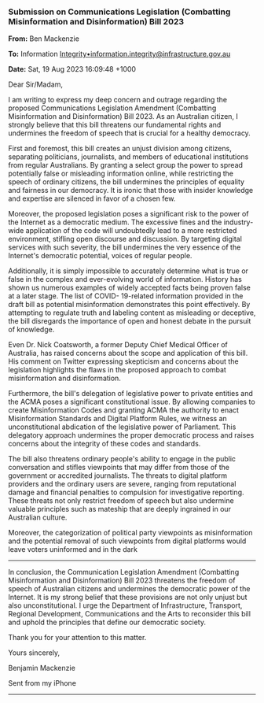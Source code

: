 ### Submission on Communications Legislation (Combatting Misinformation and Disinformation) Bill 2023

**From:** Ben Mackenzie

**To:** Information [Integrity•<information.integrity@infrastructure.gov.au>](mailto:information.integrity@infrastructure.gov.au)

**Date:** Sat, 19 Aug 2023 16:09:48 +1000

Dear Sir/Madam,

I am writing to express my deep concern and outrage regarding the proposed Communications
Legislation Amendment (Combatting Misinformation and Disinformation) Bill 2023. As an
Australian citizen, I strongly believe that this bill threatens our fundamental rights and undermines
the freedom of speech that is crucial for a healthy democracy.

First and foremost, this bill creates an unjust division among citizens, separating politicians,
journalists, and members of educational institutions from regular Australians. By granting a select
group the power to spread potentially false or misleading information online, while restricting the
speech of ordinary citizens, the bill undermines the principles of equality and fairness in our
democracy. It is ironic that those with insider knowledge and expertise are silenced in favor of a
chosen few.

Moreover, the proposed legislation poses a significant risk to the power of the Internet as a
democratic medium. The excessive fines and the industry-wide application of the code will
undoubtedly lead to a more restricted environment, stifling open discourse and discussion. By
targeting digital services with such severity, the bill undermines the very essence of the Internet's
democratic potential, voices of regular people.

Additionally, it is simply impossible to accurately determine what is true or false in the complex
and ever-evolving world of information. History has shown us numerous examples of widely
accepted facts being proven false at a later stage. The list of COVID- 19-related information
provided in the draft bill as potential misinformation demonstrates this point effectively. By
attempting to regulate truth and labeling content as misleading or deceptive, the bill disregards the
importance of open and honest debate in the pursuit of knowledge.

Even Dr. Nick Coatsworth, a former Deputy Chief Medical Officer of Australia, has raised concerns
about the scope and application of this bill. His comment on Twitter expressing skepticism and
concerns about the legislation highlights the flaws in the proposed approach to combat
misinformation and disinformation.

Furthermore, the bill's delegation of legislative power to private entities and the ACMA poses a
significant constitutional issue. By allowing companies to create Misinformation Codes and
granting ACMA the authority to enact Misinformation Standards and Digital Platform Rules, we
witness an unconstitutional abdication of the legislative power of Parliament. This delegatory
approach undermines the proper democratic process and raises concerns about the integrity of
these codes and standards.

The bill also threatens ordinary people's ability to engage in the public conversation and stifles
viewpoints that may differ from those of the government or accredited journalists. The threats to
digital platform providers and the ordinary users are severe, ranging from reputational damage
and financial penalties to compulsion for investigative reporting. These threats not only restrict
freedom of speech but also undermine valuable principles such as mateship that are deeply
ingrained in our Australian culture.

Moreover, the categorization of political party viewpoints as misinformation and the potential
removal of such viewpoints from digital platforms would leave voters uninformed and in the dark


-----

In conclusion, the Communication Legislation Amendment (Combatting Misinformation and
Disinformation) Bill 2023 threatens the freedom of speech of Australian citizens and undermines
the democratic power of the Internet. It is my strong belief that these provisions are not only unjust
but also unconstitutional. I urge the Department of Infrastructure, Transport, Regional
Development, Communications and the Arts to reconsider this bill and uphold the principles that
define our democratic society.

Thank you for your attention to this matter.

Yours sincerely,

Benjamin Mackenzie

Sent from my iPhone


-----

